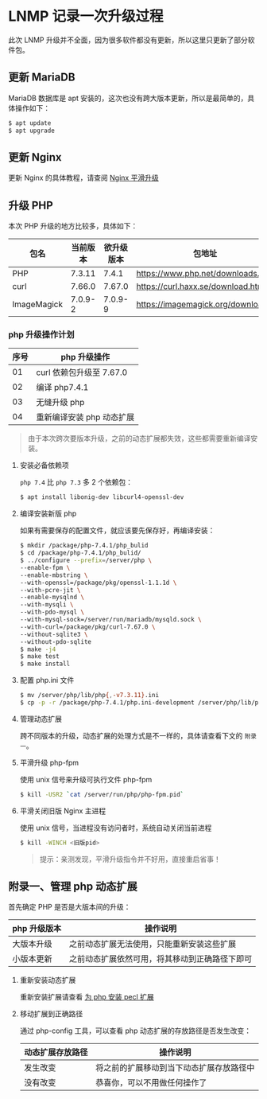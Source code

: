 # LNMP 记录一次升级过程

此次 LNMP 升级并不全面，因为很多软件都没有更新，所以这里只更新了部分软件包。

## 更新 MariaDB

MariaDB 数据库是 apt 安装的，这次也没有跨大版本更新，所以是最简单的，具体操作如下：

```sh
$ apt update
$ apt upgrade
```

## 更新 Nginx

更新 Nginx 的具体教程，请查阅 [Nginx 平滑升级](../../Nginx/03-Nginx平滑升级.md)

## 升级 PHP

本次 PHP 升级的地方比较多，具体如下：

| 包名        | 当前版本 | 欲升级版本 | 包地址                             |
| ----------- | -------- | ---------- | ---------------------------------- |
| PHP         | 7.3.11   | 7.4.1      | https://www.php.net/downloads.php  |
| curl        | 7.66.0   | 7.67.0     | https://curl.haxx.se/download.html |
| ImageMagick | 7.0.9-2  | 7.0.9-9    | https://imagemagick.org/download/  |

### php 升级操作计划

| 序号 | php 升级操作              |
| ---- | ------------------------- |
| 01   | curl 依赖包升级至 7.67.0  |
| 02   | 编译 php7.4.1             |
| 03   | 无缝升级 php              |
| 04   | 重新编译安装 php 动态扩展 |

> 由于本次跨次要版本升级，之前的动态扩展都失效，这些都需要重新编译安装。

1. 安装必备依赖项

   `php 7.4` 比 `php 7.3` 多 2 个依赖包：

   ```sh
   $ apt install libonig-dev libcurl4-openssl-dev
   ```

2. 编译安装新版 php

   如果有需要保存的配置文件，就应该要先保存好，再编译安装：

   ```sh
   $ mkdir /package/php-7.4.1/php_bulid
   $ cd /package/php-7.4.1/php_bulid/
   $ ../configure --prefix=/server/php \
   --enable-fpm \
   --enable-mbstring \
   --with-openssl=/package/pkg/openssl-1.1.1d \
   --with-pcre-jit \
   --enable-mysqlnd \
   --with-mysqli \
   --with-pdo-mysql \
   --with-mysql-sock=/server/run/mariadb/mysqld.sock \
   --with-curl=/package/pkg/curl-7.67.0 \
   --without-sqlite3 \
   --without-pdo-sqlite
   $ make -j4
   $ make test
   $ make install
   ```

3. 配置 php.ini 文件

   ```sh
   $ mv /server/php/lib/php{,-v7.3.11}.ini
   $ cp -p -r /package/php-7.4.1/php.ini-development /server/php/lib/php.ini
   ```

4. 管理动态扩展

   跨不同版本的升级，动态扩展的处理方式是不一样的，具体请查看下文的 `附录一`。

5. 平滑升级 php-fpm

   使用 unix 信号来升级可执行文件 php-fpm

   ```sh
   $ kill -USR2 `cat /server/run/php/php-fpm.pid`
   ```

6. 平滑关闭旧版 Nginx 主进程

   使用 unix 信号，当进程没有访问者时，系统自动关闭当前进程

   ```sh
   $ kill -WINCH <旧版pid>
   ```

   > 提示：亲测发现，平滑升级指令并不好用，直接重启省事！

## 附录一、管理 php 动态扩展

首先确定 PHP 是否是大版本间的升级：

| php 升级版本 | 操作说明                                       |
| ------------ | ---------------------------------------------- |
| 大版本升级   | 之前动态扩展无法使用，只能重新安装这些扩展     |
| 小版本更新   | 之前动态扩展依然可用，将其移动到正确路径下即可 |

1. 重新安装动态扩展

   重新安装扩展请查看 [为 php 安装 pecl 扩展](./04-为php安装pecl扩展.md)

2. 移动扩展到正确路径

   通过 php-config 工具，可以查看 php 动态扩展的存放路径是否发生改变：

   | 动态扩展存放路径 | 操作说明                                 |
   | ---------------- | ---------------------------------------- |
   | 发生改变         | 将之前的扩展移动到当下动态扩展存放路径中 |
   | 没有改变         | 恭喜你，可以不用做任何操作了             |
